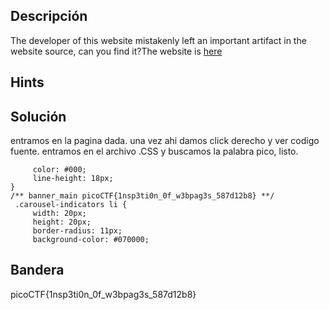 ## Descripción 

The developer of this website mistakenly left an important artifact in the website source, can you find it?The website is [here](http://saturn.picoctf.net:50303/)
## Hints



## Solución

entramos en la pagina dada. una vez ahi damos click derecho y ver codigo fuente. entramos en el archivo .CSS y buscamos la palabra pico, listo.
```
     color: #000;
     line-height: 18px;
}
/** banner_main picoCTF{1nsp3ti0n_0f_w3bpag3s_587d12b8} **/
 .carousel-indicators li {
     width: 20px;
     height: 20px;
     border-radius: 11px;
     background-color: #070000;

```


## Bandera
picoCTF{1nsp3ti0n_0f_w3bpag3s_587d12b8}